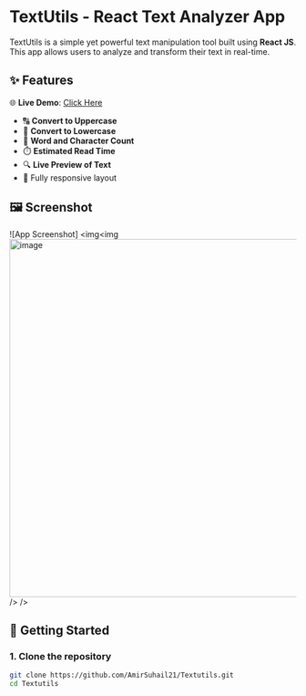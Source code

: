 # TextUtils - React Text Analyzer App

TextUtils is a simple yet powerful text manipulation tool built using **React JS**. This app allows users to analyze and transform their text in real-time.

## ✨ Features
🌐 **Live Demo**: [Click Here](https://amirsuhail21.github.io/TextUtils/)
- 🔠 **Convert to Uppercase**
- 🔡 **Convert to Lowercase**
- 🔢 **Word and Character Count**
- ⏱️ **Estimated Read Time**
- 🔍 **Live Preview of Text**
- 📱 Fully responsive layout

## 🖼️ Screenshot

![App Screenshot]
<img<img <img width="1365" height="628" alt="image" src="https://github.com/user-attachments/assets/96d14fa4-72d4-4be5-9a8e-f10e39a0e174" />
 />
/>


## 🚀 Getting Started

### 1. Clone the repository
```bash
git clone https://github.com/AmirSuhail21/Textutils.git
cd Textutils
